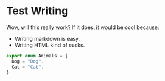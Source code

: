 # Test Writing

Wow, will this really work? If it does, it would be cool because:

* Writing markdown is easy.
* Writing HTML kind of sucks.

```typescript
export enum Animals = {
  Dog = "Dog",
  Cat = "Cat",
}
````
